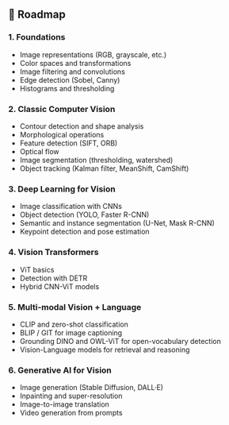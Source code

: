 ## 🧭 Roadmap

### 1. **Foundations**

* Image representations (RGB, grayscale, etc.)
* Color spaces and transformations
* Image filtering and convolutions
* Edge detection (Sobel, Canny)
* Histograms and thresholding

### 2. **Classic Computer Vision**

* Contour detection and shape analysis
* Morphological operations
* Feature detection (SIFT, ORB)
* Optical flow
* Image segmentation (thresholding, watershed)
* Object tracking (Kalman filter, MeanShift, CamShift)

### 3. **Deep Learning for Vision**

* Image classification with CNNs
* Object detection (YOLO, Faster R-CNN)
* Semantic and instance segmentation (U-Net, Mask R-CNN)
* Keypoint detection and pose estimation

### 4. **Vision Transformers**

* ViT basics
* Detection with DETR
* Hybrid CNN-ViT models

### 5. **Multi-modal Vision + Language**

* CLIP and zero-shot classification
* BLIP / GIT for image captioning
* Grounding DINO and OWL-ViT for open-vocabulary detection
* Vision-Language models for retrieval and reasoning

### 6. **Generative AI for Vision**

* Image generation (Stable Diffusion, DALL·E)
* Inpainting and super-resolution
* Image-to-image translation
* Video generation from prompts